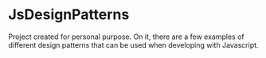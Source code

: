 # JsDesignPatterns
Project created for personal purpose.
On it, there are a few examples of different design patterns that can be
used when developing with Javascript.
